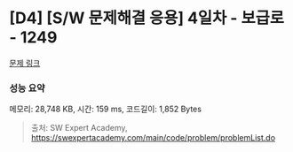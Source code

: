 # [D4] [S/W 문제해결 응용] 4일차 - 보급로 - 1249 

[문제 링크](https://swexpertacademy.com/main/code/problem/problemDetail.do?contestProbId=AV15QRX6APsCFAYD) 

### 성능 요약

메모리: 28,748 KB, 시간: 159 ms, 코드길이: 1,852 Bytes



> 출처: SW Expert Academy, https://swexpertacademy.com/main/code/problem/problemList.do
